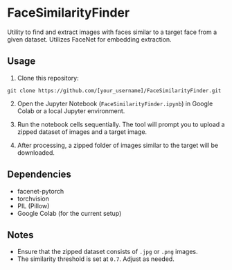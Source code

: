 # FaceSimilarityFinder

Utility to find and extract images with faces similar to a target face from a given dataset. Utilizes FaceNet for embedding extraction.

## Usage

1. Clone this repository:
```
git clone https://github.com/[your_username]/FaceSimilarityFinder.git
```

2. Open the Jupyter Notebook (`FaceSimilarityFinder.ipynb`) in Google Colab or a local Jupyter environment.

3. Run the notebook cells sequentially. The tool will prompt you to upload a zipped dataset of images and a target image.

4. After processing, a zipped folder of images similar to the target will be downloaded.

## Dependencies

- facenet-pytorch
- torchvision
- PIL (Pillow)
- Google Colab (for the current setup)

## Notes

- Ensure that the zipped dataset consists of `.jpg` or `.png` images.
- The similarity threshold is set at `0.7`. Adjust as needed.
